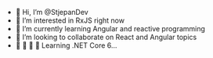 - 👋 Hi, I’m @StjepanDev
- 👀 I’m interested in RxJS right now
- 🌱 I’m currently learning Angular and reactive programming 
- 💞️ I’m looking to collaborate on React and Angular topics
- &#129512; &#129512; &#129512; &#129512; Learning .NET Core 6...

<!---
StjepanDev/StjepanDev is a ✨ special ✨ repository because its `README.md` (this file) appears on your GitHub profile.
You can click the Preview link to take a look at your changes.
--->
